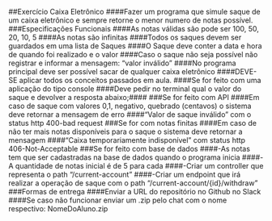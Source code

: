 ##Exercício Caixa Eletrônico
####Fazer um programa que simule saque de um caixa eletrônico e sempre retorne o menor numero de notas possível.
###Especificações Funcionais
####As notas válidas são pode ser 100, 50, 20, 10, 5
####As notas são infinitas
####Todos os saques devem ser guardados em uma lista de Saques
####O Saque deve conter a data e hora de quando foi realizado e o valor
####Caso o saque não seja possível não registrar e informar a mensagem: “valor inválido”
####No programa principal deve ser possível sacar de qualquer caixa eletrônico
####DEVE-SE aplicar todos os conceitos passados em aula.
####Se for feito com uma aplicação do tipo console
####Deve pedir no terminal qual o valor do saque e devolver a resposta abaixo;####
###Se for feito com API
####Em caso de saque com valores 0,1, negativo, quebrado (centavos) o sistema deve retornar a mensagem de erro
####“Valor de saque inválido” com o status http 400-bad request
###Se for com notas finitas
####Em caso de não ter mais notas disponíveis para o saque o sistema deve retornar a mensagem
####“Caixa temporariamente indisponível” com status http 406-Not-Acceptable
###Se for feito com base de dados
####-As notas tem que ser cadastradas na base de dados quando o programa inicia
####-A quantidade de notas inicial é de 5 para cada
####-Criar um controller que representa o path “/current-account”
####-Criar um endpoint que irá realizar a operação de saque com o path “/current-account/{id}/withdraw”
###Formas de entrega
####Enviar a URL do repositório no Github no Slack
####Se caso não funcionar enviar um .zip pelo chat com o nome respectivo: NomeDoAluno.zip